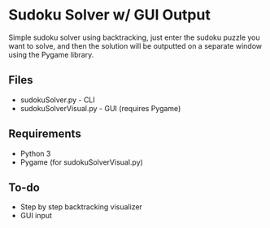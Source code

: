 # Sudoku Solver w/ GUI Output
Simple sudoku solver using backtracking, just enter the sudoku puzzle you want to solve, and then the solution will be outputted on a separate window using the Pygame library.

## Files
- sudokuSolver.py - CLI
- sudokuSolverVisual.py - GUI (requires Pygame)

## Requirements
- Python 3
- Pygame (for sudokuSolverVisual.py)

## To-do
- Step by step backtracking visualizer
- GUI input
